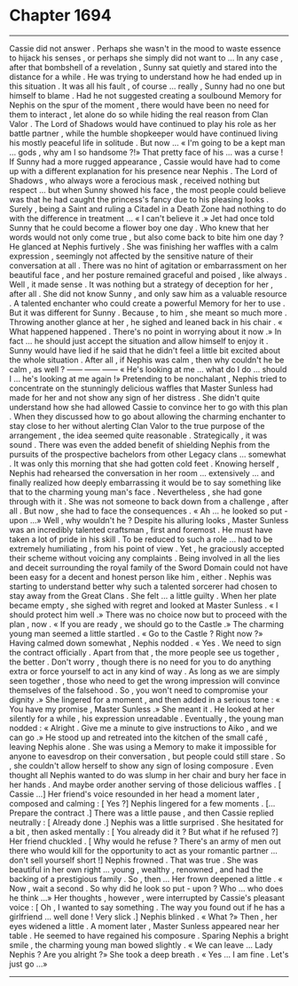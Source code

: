 
# Chapter 1694


---

Cassie did not answer . Perhaps she wasn't in the mood to waste essence to hijack his senses , or perhaps she simply did not want to …
In any case , after that bombshell of a revelation , Sunny sat quietly and stared into the distance for a while .
He was trying to understand how he had ended up in this situation .
It was all his fault , of course … really , Sunny had no one but himself to blame . Had he not suggested creating a soulbound Memory for Nephis on the spur of the moment , there would have been no need for them to interact , let alone do so while hiding the real reason from Clan Valor .
The Lord of Shadows would have continued to play his role as her battle partner , while the humble shopkeeper would have continued living his mostly peaceful life in solitude .
But now …
« I'm going to be a kept man … gods , why am I so handsome ?!»
That pretty face of his … was a curse !
If Sunny had a more rugged appearance , Cassie would have had to come up with a different explanation for his presence near Nephis . The Lord of Shadows , who always wore a ferocious mask , received nothing but respect … but when Sunny showed his face , the most people could believe was that he had caught the princess's fancy due to his pleasing looks .
Surely , being a Saint and ruling a Citadel in a Death Zone had nothing to do with the difference in treatment …
« I can't believe it .»
Jet had once told Sunny that he could become a flower boy one day . Who knew that her words would not only come true , but also come back to bite him one day ?
He glanced at Nephis furtively .
She was finishing her waffles with a calm expression , seemingly not affected by the sensitive nature of their conversation at all . There was no hint of agitation or embarrassment on her beautiful face , and her posture remained graceful and poised , like always .
Well , it made sense . It was nothing but a strategy of deception for her , after all . She did not know Sunny , and only saw him as a valuable resource . A talented enchanter who could create a powerful Memory for her to use .
But it was different for Sunny .
Because , to him , she meant so much more .
Throwing another glance at her , he sighed and leaned back in his chair .
« What happened happened . There's no point in worrying about it now .»
In fact … he should just accept the situation and allow himself to enjoy it . Sunny would have lied if he said that he didn't feel a little bit excited about the whole situation .
After all , if Nephis was calm , then why couldn't he be calm , as well ?
—— —— ——
« He's looking at me … what do I do … should I … he's looking at me again !»
Pretending to be nonchalant , Nephis tried to concentrate on the stunningly delicious waffles that Master Sunless had made for her and not show any sign of her distress .
She didn't quite understand how she had allowed Cassie to convince her to go with this plan .
When they discussed how to go about allowing the charming enchanter to stay close to her without alerting Clan Valor to the true purpose of the arrangement , the idea seemed quite reasonable . Strategically , it was sound .
There was even the added benefit of shielding Nephis from the pursuits of the prospective bachelors from other Legacy clans … somewhat .
It was only this morning that she had gotten cold feet . Knowing herself , Nephis had rehearsed the conversation in her room … extensively … and finally realized how deeply embarrassing it would be to say something like that to the charming young man's face .
Nevertheless , she had gone through with it . She was not someone to back down from a challenge , after all .
But now , she had to face the consequences .
« Ah … he looked so put - upon …»
Well , why wouldn't he ? Despite his alluring looks , Master Sunless was an incredibly talented craftsman , first and foremost . He must have taken a lot of pride in his skill . To be reduced to such a role … had to be extremely humiliating , from his point of view .
Yet , he graciously accepted their scheme without voicing any complaints .
Being involved in all the lies and deceit surrounding the royal family of the Sword Domain could not have been easy for a decent and honest person like him , either . Nephis was starting to understand better why such a talented sorcerer had chosen to stay away from the Great Clans .
She felt … a little guilty .
When her plate became empty , she sighed with regret and looked at Master Sunless .
« I should protect him well .»
There was no choice now but to proceed with the plan , now .
« If you are ready , we should go to the Castle .»
The charming young man seemed a little startled .
« Go to the Castle ? Right now ?»
Having calmed down somewhat , Nephis nodded .
« Yes . We need to sign the contract officially . Apart from that , the more people see us together , the better . Don't worry , though there is no need for you to do anything extra or force yourself to act in any kind of way . As long as we are simply seen together , those who need to get the wrong impression will convince themselves of the falsehood . So , you won't need to compromise your dignity .»
She lingered for a moment , and then added in a serious tone :
« You have my promise , Master Sunless .»
She meant it .
He looked at her silently for a while , his expression unreadable .
Eventually , the young man nodded :
« Alright . Give me a minute to give instructions to Aiko , and we can go .»
He stood up and retreated into the kitchen of the small café , leaving Nephis alone .
She was using a Memory to make it impossible for anyone to eavesdrop on their conversation , but people could still stare . So , she couldn't allow herself to show any sign of losing composure .
Even thought all Nephis wanted to do was slump in her chair and bury her face in her hands .
And maybe order another serving of those delicious waffles .
[ Cassie …]
Her friend's voice resounded in her head a moment later , composed and calming :
[ Yes ?]
Nephis lingered for a few moments .
[… Prepare the contract .]
There was a little pause , and then Cassie replied neutrally :
[ Already done .]
Nephis was a little surprised . She hesitated for a bit , then asked mentally :
[ You already did it ? But what if he refused ?]
Her friend chuckled .
[ Why would he refuse ? There's an army of men out there who would kill for the opportunity to act as your romantic partner … don't sell yourself short !]
Nephis frowned .
That was true . She was beautiful in her own right … young , wealthy , renowned , and had the backing of a prestigious family .
So , then …
Her frown deepened a little .
« Now , wait a second . So why did he look so put - upon ? Who … who does he think …»
Her thoughts , however , were interrupted by Cassie's pleasant voice :
[ Oh , I wanted to say something . The way you found out if he has a girlfriend … well done ! Very slick .]
Nephis blinked .
« What ?»
Then , her eyes widened a little .
A moment later , Master Sunless appeared near her table .
He seemed to have regained his composure . Sparing Nephis a bright smile , the charming young man bowed slightly .
« We can leave … Lady Nephis ? Are you alright ?»
She took a deep breath .
« Yes … I am fine . Let's just go …»

---

